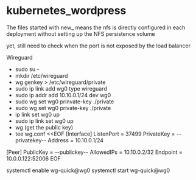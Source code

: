 # kubernetes_wordpress

The files started with new_ means the nfs is directly configured in each deployment without setting up the NFS persistence volume

yet, still need to check when the port is not exposed by the load balancer



Wireguard
  - sudo su -
  - mkdir /etc/wireguard
  - wg genkey > /etc/wireguard/private
  - sudo ip link add wg0 type wireguard
  - sudo ip addr add 10.10.0.1/24 dev wg0
  - sudo wg set wg0 prinvate-key ./private
  - sudo wg set wg0 private-key ./private
  - ip link set wg0 up
  - sudo ip link set wg0 up
  - wg (get the public key)
  - tee wg.conf <<EOF
  [Interface]
  ListenPort = 37499
  PrivateKey = --privatekey--
  Address = 10.10.0.1/24

  [Peer]
  PublicKey = --publickey--
  AllowedIPs = 10.10.0.2/32
  Endpoint = 10.0.0.122:52006
  EOF
  
  systemctl enable wg-quick@wg0
  systemctl start wg-quick@wg0

  
